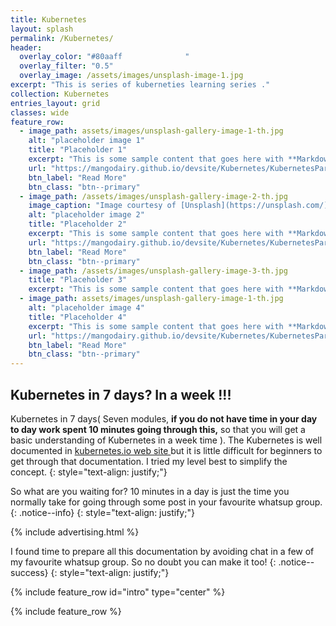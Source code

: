 ```yaml
---
title: Kubernetes
layout: splash
permalink: /Kubernetes/
header:
  overlay_color: "#80aaff              "
  overlay_filter: "0.5"
  overlay_image: /assets/images/unsplash-image-1.jpg
excerpt: "This is series of kuberneties learning series ."
collection: Kubernetes
entries_layout: grid
classes: wide
feature_row:
  - image_path: assets/images/unsplash-gallery-image-1-th.jpg
    alt: "placeholder image 1"
    title: "Placeholder 1"
    excerpt: "This is some sample content that goes here with **Markdown** formatting."
    url: "https://mangodairy.github.io/devsite/Kubernetes/KubernetesPart2//"
    btn_label: "Read More"
    btn_class: "btn--primary"
  - image_path: /assets/images/unsplash-gallery-image-2-th.jpg
    image_caption: "Image courtesy of [Unsplash](https://unsplash.com/)"
    alt: "placeholder image 2"
    title: "Placeholder 2"
    excerpt: "This is some sample content that goes here with **Markdown** formatting."
    url: "https://mangodairy.github.io/devsite/Kubernetes/KubernetesPart1/"
    btn_label: "Read More"
    btn_class: "btn--primary"
  - image_path: /assets/images/unsplash-gallery-image-3-th.jpg
    title: "Placeholder 3"
    excerpt: "This is some sample content that goes here with **Markdown** formatting."
  - image_path: assets/images/unsplash-gallery-image-1-th.jpg
    alt: "placeholder image 4"
    title: "Placeholder 4"
    excerpt: "This is some sample content that goes here with **Markdown** formatting."
    url: "https://mangodairy.github.io/devsite/Kubernetes/KubernetesPart2//"
    btn_label: "Read More"
    btn_class: "btn--primary"
---
```

## Kubernetes in 7 days? In a week !!!

Kubernetes in 7 days( Seven modules, **if you do not have time in your day to day work spent 10 minutes going through this,** so that you will get a basic understanding of Kubernetes in a week time ). The Kubernetes is well documented in [kubernetes.io web site ](https://kubernetes.io/) but it is little difficult for beginners to get through that documentation. I tried my level best to simplify the concept.
{: style="text-align: justify;"}

So what are you waiting for? 10 minutes in a day is just the time you normally take for going through some post in your favourite whatsup group.
{: .notice--info}
{: style="text-align: justify;"}

{% include advertising.html %}

I found time to prepare all this documentation by avoiding chat in a few of my favourite whatsup group. So no doubt you can make it too!
{: .notice--success}
{: style="text-align: justify;"}

{% include feature_row id="intro" type="center" %}

{% include feature_row %}

